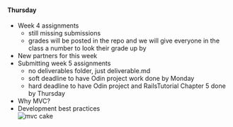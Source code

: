 #### Thursday
- Week 4 assignments
  - still missing submissions
  - grades will be posted in the repo and we will give everyone in the class a number to look their grade up by
- New partners for this week
- Submitting week 5 assignments
  - no deliverables folder, just deliverable.md
  - soft deadline to have Odin project work done by Monday
  - hard deadline to have Odin project and RailsTutorial Chapter 5 done by Thursday
- Why MVC?
- Development best practices<br>
![mvc cake](http://slash7.com/assets/2007/2/12/layercake.png)
